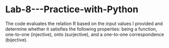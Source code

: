 # Lab-8---Practice-with-Python
The code evaluates the relation R based on the input values I provided and determine whether it satisfies the following properties: being a function, one-to-one (injective), onto (surjective), and a one-to-one correspondence (bijective).
